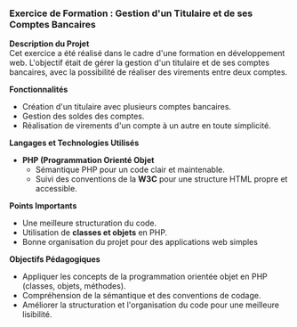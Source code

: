 ### Exercice de Formation : Gestion d'un Titulaire et de ses Comptes Bancaires

**Description du Projet**  
Cet exercice a été réalisé dans le cadre d'une formation en développement web. L'objectif était de gérer la gestion d'un titulaire et de ses comptes bancaires, avec la possibilité de réaliser des virements entre deux comptes.

**Fonctionnalités**
* Création d'un titulaire avec plusieurs comptes bancaires.
* Gestion des soldes des comptes.
* Réalisation de virements d'un compte à un autre en toute simplicité.

**Langages et Technologies Utilisés**
*  **PHP (Programmation Orienté Objet**
   * Sémantique PHP pour un code clair et maintenable.
   * Suivi des conventions de la **W3C** pour une structure HTML propre et accessible.

**Points Importants**
* Une meilleure structuration du code.
* Utilisation de **classes et objets** en PHP.
* Bonne organisation du projet pour des applications web simples
  
**Objectifs Pédagogiques**
* Appliquer les concepts de la programmation orientée objet en PHP (classes, objets, méthodes).
* Compréhension de la sémantique et des conventions de codage.
* Améliorer la structuration et l'organisation du code pour une meilleure lisibilité.
